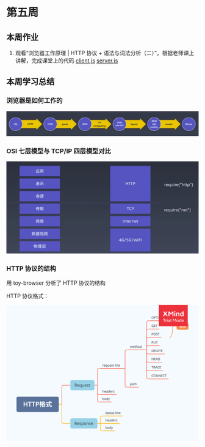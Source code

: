 # 第五周

## 本周作业

1. 观看“浏览器工作原理 | HTTP 协议 + 语法与词法分析（二）”，根据老师课上讲解，完成课堂上的代码
   [client.js](./toy-browser/client.js)
   [server.js](./toy-browser/server.js)

## 本周学习总结

### 浏览器是如何工作的

![浏览器工作过程](./images/url.png)

### OSI 七层模型与 TCP/IP 四层模型对比

![网络模型](./images/网络模型.png)

### HTTP 协议的结构

用 toy-browser 分析了 HTTP 协议的结构

HTTP 协议格式：

![HTTP格式](./images/HTTP格式.png)
